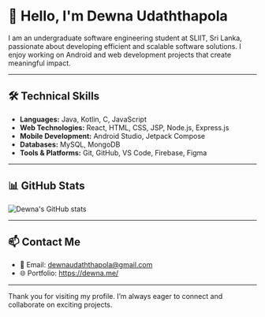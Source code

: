 # 👋 Hello, I'm Dewna Udaththapola

I am an undergraduate software engineering student at SLIIT, Sri Lanka, passionate about developing efficient and scalable software solutions. I enjoy working on Android and web development projects that create meaningful impact.

---

## 🛠️ Technical Skills

- **Languages:** Java, Kotlin, C, JavaScript  
- **Web Technologies:** React, HTML, CSS, JSP, Node.js, Express.js  
- **Mobile Development:** Android Studio, Jetpack Compose  
- **Databases:** MySQL, MongoDB  
- **Tools & Platforms:** Git, GitHub, VS Code, Firebase, Figma

---

## 📊 GitHub Stats

![Dewna's GitHub stats](https://github-readme-stats.vercel.app/api?username=dewna-u&show_icons=true&theme=tokyonight)

---

## 📫 Contact Me

- 📧 Email: dewnaudaththapola@gmail.com   
- 🌐 Portfolio: https://dewna.me/

---

Thank you for visiting my profile. I’m always eager to connect and collaborate on exciting projects.
